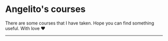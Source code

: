 # Angelito's courses

There are some courses that I have taken.
Hope you can find something useful.
With love ❤️

---
